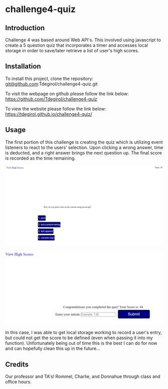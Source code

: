 # challenge4-quiz

## Introduction

Challenge 4 was based around Web API's. This involved using javascript to create a 5 question quiz that incorporates a timer and accesses local storage in order to save/later retrieve a list of user's high scores.

## Installation

To install this project, clone the repository:
    git@github.com:Tdegirol/challenge4-quiz.git

To visit the webpage on github please follow the link below:
    https://github.com/Tdegirol/challenge4-quiz

To view the website please follow the link below:
    https://tdegirol.github.io/challenge4-quiz/

## Usage

The first portion of this challenge is creating the quiz which is utilizing event listeners to react to the users' selection. Upon clicking a wrong answer, time is deducted, and a right answer brings the next question up. The final score is recorded as the time remaining.

![Media-Queries-Image](assets/images/quiz.jpg)

![Media-Queries-Image](assets/images/score.jpg)

In this case, I was able to get local storage working to record a user's entry, but could not get the score to be defined (even when passing it into my function). Unfortunately being out of time this is the best I can do for now and can hopefully clean this up in the future...

## Credits

Our professor and TA's! Rommel, Charlie, and Donnahue through class and office hours.
